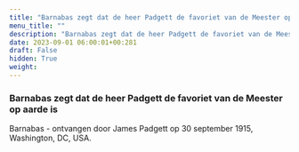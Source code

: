```yaml
---
title: "Barnabas zegt dat de heer Padgett de favoriet van de Meester op aarde is"
menu_title: ""
description: "Barnabas zegt dat de heer Padgett de favoriet van de Meester op aarde is"
date: 2023-09-01 06:00:01+00:281
draft: False
hidden: True
weight:
---
```

### Barnabas zegt dat de heer Padgett de favoriet van de Meester op aarde is

Barnabas - ontvangen door James Padgett op 30 september 1915, Washington, DC, USA.
